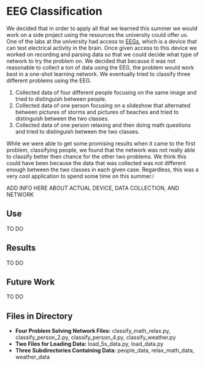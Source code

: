 # EEG Classification

We decided that in order to apply all that we learned this summer we would work on a side project using the resources the university could offer us. One of the labs at the university had access to [EEGs], which is a device that can test electrical activity in the brain. Once given access to this device we worked on recording and parsing data so that we could decide what type of network to try the problem on. We decided that because it was not reasonable to collect a ton of data using the EEG, the problem would work best in a one-shot learning network. We eventually tried to classify three different problems using the EEG. 

1. Collected data of four different people focusing on the same image and tried to distinguish between people.
2. Collected data of one person focusing on a slideshow that alternated between pictures of storms and pictures of beaches and tried to distinguish between the two classes.
3. Collected data of one person relaxing and then doing math questions and tried to distinguish between the two classes.


While we were able to get some promising results when it came to the first problem, classifying people, we found that the network was not really able to classify better then chance for the other two problems. We think this could have been because the data that was collected was not different enough between the two classes in each given case. Regardless, this was a very cool application to spend some time on this summer.i

ADD INFO HERE ABOUT ACTUAL DEVICE, DATA COLLECTION, AND NETWORK

## Use

TO DO

## Results

TO DO

## Future Work

TO DO

## Files in Directory

* **Four Problem Solving Network Files:** classify_math_relax.py, classify_person_2.py, classify_person_4.py, classify_weather.py
* **Two Files for Loading Data:** load_5s_data.py, load_data.py
* **Three Subdirectories Containing Data:** people_data, relax_math_data, weather_data 

[EEGs]: https://en.wikipedia.org/wiki/Electroencephalography 

